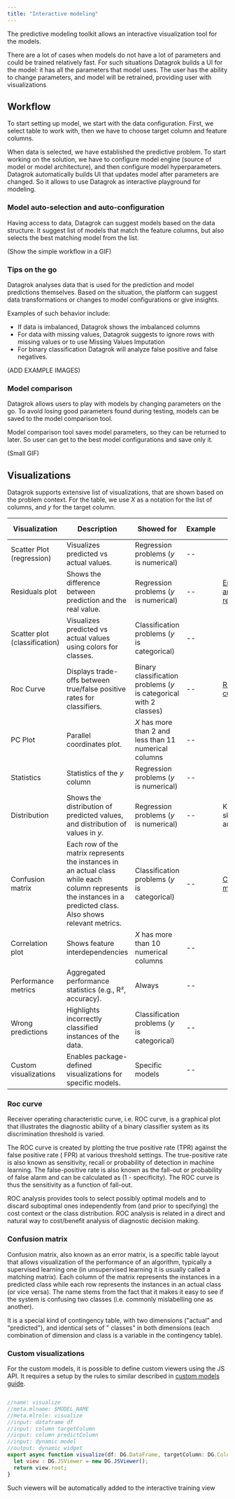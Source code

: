 ```yaml
---
title: "Interactive modeling"
---
```


The predictive modeling toolkit allows an interactive visualization tool for the models. 

There are a lot of cases when models do not have a lot of parameters and could be trained relatively fast. For such situations Datagrok builds a UI for the model: it has all the parameters that model uses. The user has the ability to change parameters, and model will be retrained, providing user with visualizations


## Workflow

To start setting up model, we start with the data configuration. First, we select table to work with, then we have to choose target column and feature columns.

When data is selected, we have established the predictive problem. To start working on the solution, we have to configure model engine (source of model or model architecture), and then configure model hyperparameters. Datagrok automatically builds UI that updates model after parameters are changed. So it allows to use Datagrok as interactive playground for modeling.

### Model auto-selection and auto-configuration

Having access to data, Datagrok can suggest models based on the data structure. It suggest list of models that match the feature columns, but also selects the best matching model from the list.

(Show the simple workflow in a GIF)

### Tips on the go

Datagrok analyses data that is used for the prediction and model predictions themselves.
Based on the situation, the platform can suggest data transformations or changes to model configurations or give insights.

Examples of such behavior include:
* If data is imbalanced, Datagrok shows the imbalanced columns
* For data with missing values, Datagrok suggests to ignore rows with missing values or to use Missing Values Imputation
* For binary classification Datagrok will analyze false positive and false negatives.

(ADD EXAMPLE IMAGES)

### Model comparison

Datagrok allows users to play with models by changing parameters on the go. To avoid losing good parameters found during testing, models can be saved to the model comparison tool.

Model comparison tool saves model parameters, so they can be returned to later. So user can get to the best model configurations and save only it.

(Small GIF)

## Visualizations

Datagrok supports extensive list of visualizations, that are shown based on the problem context. For the table, we use $X$ as a notation for the list of columns, and $y$ for the target column. 

| Visualization                | Description                                                                 | Showed for               | Example | Read more                                                                                  |
|------------------------------|-----------------------------------------------------------------------------|--------------------------|---------|-------------------------------------------------------------------------------------------|
| Scatter Plot (regression)    | Visualizes predicted vs actual values.                                      | Regression problems ($y$ is numerical)     | --      |                                                                                           |
| Residuals plot               | Shows the difference between prediction and the real value.                | Regression problems ($y$ is numerical)     | --      | [Errors and residuals](https://en.wikipedia.org/wiki/Errors_and_residuals)                |
| Scatter plot (classification)| Visualizes predicted vs actual values using colors for classes.            | Classification problems ($y$ is categorical) | --      |                                                                                           |
| Roc Curve                    | Displays trade-offs between true/false positive rates for classifiers.     | Binary classification problems ($y$ is categorical with 2 classes) | --      | [ROC curve](https://en.wikipedia.org/wiki/Receiver_operating_characteristic)              |
| PC Plot                      | Parallel coordinates plot.         | $X$ has more than 2 and less than 11 numerical columns                       | --      |                                                                                           |
| Statistics                   | Statistics of the $y$ column                          | Regression problems ($y$ is numerical)          | --      |                                                                               |
| Distribution                 | Shows the distribution of predicted values, and distribution of values in $y$.      | Regression problems ($y$ is numerical)                       | --      | Kurtosis skewness analysis                                                                                      |
| Confusion matrix             | Each row of the matrix represents the instances in an actual class while each column represents the instances in a predicted class. Also shows relevant metrics.  | Classification problems ($y$ is categorical)  | --      | [Confusion matrix](https://en.wikipedia.org/wiki/Confusion_matrix)                        |
| Correlation plot             | Shows feature interdependencies                 | $X$ has more than 10 numerical columns      |    -- |                                                                                         |
| Performance metrics          | Aggregated performance statistics (e.g., R², accuracy).                    | Always          | --      |                                                                                           |
| Wrong predictions            | Highlights incorrectly classified instances of the data. | Classification problems ($y$ is categorical) | --      |                                                                                           |
| Custom visualizations        | Enables package-defined visualizations for specific models.                    | Specific models          | --      |                                                                                           |




### Roc curve

Receiver operating characteristic curve, i.e. ROC curve, is a graphical plot that illustrates the diagnostic ability of
a binary classifier system as its discrimination threshold is varied.

The ROC curve is created by plotting the true positive rate (TPR) against the false positive rate (
FPR) at various threshold settings. The true-positive rate is also known as sensitivity, recall or probability of
detection in machine learning. The false-positive rate is also known as the fall-out or probability of false alarm and
can be calculated as (1 - specificity). The ROC curve is thus the sensitivity as a function of fall-out.

ROC analysis provides tools to select possibly optimal models and to discard suboptimal ones independently from
(and prior to specifying) the cost context or the class distribution. ROC analysis is related in a direct and natural
way to cost/benefit analysis of diagnostic decision making.

### Confusion matrix

Confusion matrix, also known as an error matrix, is a specific table layout that allows visualization of the performance
of an algorithm, typically a supervised learning one (in unsupervised learning it is usually called a matching matrix).
Each column of the matrix represents the instances in a predicted class while each row represents the instances in an
actual class (or vice versa). The name stems from the fact that it makes it easy to see if the system is confusing two
classes (i.e. commonly mislabelling one as another).

It is a special kind of contingency table, with two dimensions ("actual" and "predicted"), and identical sets of "
classes" in both dimensions (each combination of dimension and class is a variable in the contingency table).


### Custom visualizations

For the custom models, it is possible to define custom viewers using the JS API. It requires a setup by the rules to similar described in [custom models guide](./custom-machine-learning-models.md).

```js

//name: visualize
//meta.mlname: $MODEL_NAME
//meta.mlrole: visualize
//input: dataframe df
//input: column targetColumn
//input: column predictColumn
//input: dynamic model
//output: dynamic widget
export async function visualize(df: DG.DataFrame, targetColumn: DG.Column, predictColumn: DG.Column, model: any): Promise<any> {
  let view : DG.JSViewer = new DG.JSViewer();
  return view.root;
}
```

Such viewers will be automatically added to the interactive training view